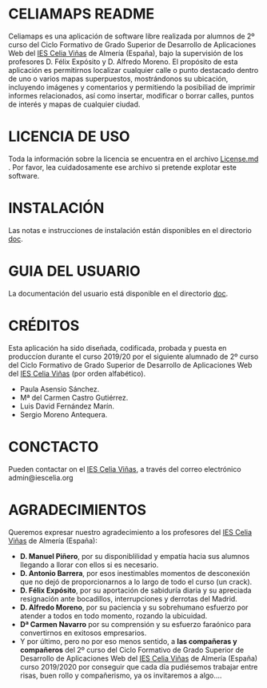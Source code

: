 # CELIAMAPS README

Celiamaps es una aplicación de software libre realizada por alumnos de 2º curso del Ciclo Formativo de Grado Superior de Desarrollo de Aplicaciones Web del [IES Celia Viñas](https://iescelia.org/web/) de Almería \(España\), bajo la supervisión de los profesores D. Félix Expósito y D. Alfredo Moreno. 
El propósito de esta aplicación es permitirnos localizar cualquier calle o punto destacado dentro de uno o varios mapas superpuestos, mostrándonos su ubicación, incluyendo imágenes y comentarios y permitiendo la posibiliad de imprimir informes relacionados, así como insertar, modificar o borrar calles, puntos de interés y mapas de cualquier ciudad.

# LICENCIA DE USO

Toda la información sobre la licencia se encuentra en el archivo [License.md](https://github.com/SergioMorenoAntequera/CeliaMaps/blob/develop/License.md) \. Por favor, lea cuidadosamente ese archivo si pretende explotar este software\.

# INSTALACIÓN

Las notas e instrucciones de instalación están disponibles en el directorio [doc]().

# GUIA DEL USUARIO

La documentación del usuario está disponible en el directorio [doc]()\.

# CRÉDITOS

Esta aplicación ha sido diseñada, codificada, probada y puesta en produccíon durante el curso 2019/20 por el siguiente alumnado de 2º curso del Ciclo Formativo de Grado Superior de Desarrollo de Aplicaciones Web del [IES Celia Viñas](https://iescelia.org/web/) \(por orden alfabético\)\.  
* Paula Asensio Sánchez\.
* Mª del Carmen Castro Gutiérrez\.
* Luis David Fernández Marín\.
* Sergio Moreno Antequera\.

# CONCTACTO

Pueden contactar on el [IES Celia Viñas](https://iescelia.org/web/), a través del correo electrónico admin@iescelia\.org

# AGRADECIMIENTOS

Queremos expresar nuestro agradecimiento a los profesores del [IES Celia Viñas](https://iescelia.org/web/) de Almería \(España\):
- **D. Manuel Piñero**, por su disponiblilidad y empatía hacia sus alumnos llegando a llorar con ellos si es necesario.
- **D. Antonio Barrera**, por esos inestimables momentos de desconexión que no dejó de proporcionarnos a lo largo de todo el curso \(un crack\).
- **D. Félix Expósito**, por su aportación de sabiduría diaria y su apreciada resignación ante bocadillos, interrupciones y derrotas del Madrid.
- **D. Alfredo Moreno**, por su paciencia y su sobrehumano esfuerzo por atender a todos en todo momento, rozando la ubicuidad.
- **Dª Carmen Navarro** por su comprensión y su esfuerzo faraónico para convertirnos en exitosos empresarios.  
- Y por último, pero no por eso menos sentido, a **las compañeras y compañeros** del 2º curso del Ciclo Formativo de Grado Superior de Desarrollo de Aplicaciones Web del [IES Celia Viñas](https://iescelia.org/web/) de Almería \(España\) curso 2019/2020 por conseguir que cada día pudiésemos trabajar entre risas, buen rollo y compañerismo, ya os invitaremos a algo....
